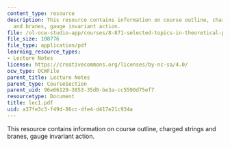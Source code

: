 ```yaml
---
content_type: resource
description: This resource contains information on course outline, charged strings
  and branes, gauge invariant action.
file: /ol-ocw-studio-app/courses/8-871-selected-topics-in-theoretical-particle-physics-branes-and-gauge-theory-dynamics-fall-2004/a37fe3c3f49d86ccdfe4d417e21c934a_lec1.pdf
file_size: 108776
file_type: application/pdf
learning_resource_types:
- Lecture Notes
license: https://creativecommons.org/licenses/by-nc-sa/4.0/
ocw_type: OCWFile
parent_title: Lecture Notes
parent_type: CourseSection
parent_uid: 96e66129-3853-35d0-be3a-cc5590d75ef7
resourcetype: Document
title: lec1.pdf
uid: a37fe3c3-f49d-86cc-dfe4-d417e21c934a
---
```

This resource contains information on course outline, charged strings and branes, gauge invariant action.